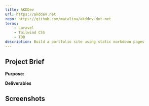 ```yaml
---
title: AKDDev
url: https://akddev.net
repo: https://github.com/matalina/akddev-dot-net
terms:
    - Laravel
    - Tailwind CSS
    - TDD
description: Build a portfolio site using static markdown pages
---
```


## Project Brief

**Purpose:** 

**Deliverables**

## Screenshots




